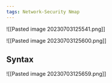 ```yaml
---
tags: Network-Security Nmap
---
```


![[Pasted image 20230703125541.png]]

![[Pasted image 20230703125600.png]]

## Syntax
![[Pasted image 20230703125659.png]]

